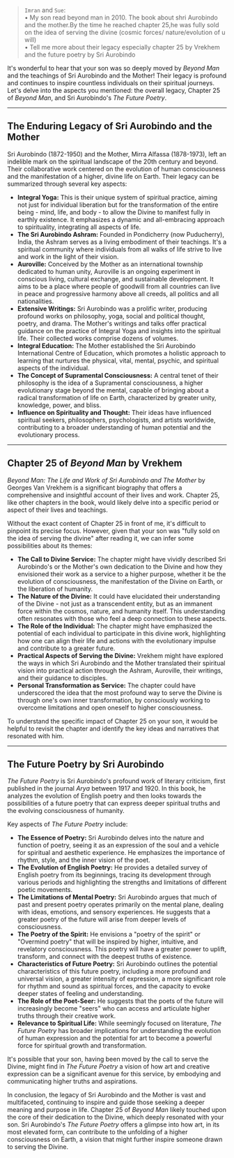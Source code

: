 > `Imran` and `Sue`:<br>
> &bull; My son read beyond man in 2010. The book about shri Aurobindo and the mother.By the time he reached chapter 25,he was fully sold on the idea of serving the divine (cosmic forces/ nature/evolution of u will)<br>
> &bull; Tell me more about their legacy especially chapter 25 by Vrekhem and the future poetry by Sri Aurobindo

It's wonderful to hear that your son was so deeply moved by *Beyond Man* and the teachings of Sri Aurobindo and the Mother! Their legacy is profound and continues to inspire countless individuals on their spiritual journeys. Let's delve into the aspects you mentioned: the overall legacy, Chapter 25 of *Beyond Man*, and Sri Aurobindo's *The Future Poetry*.

---

## The Enduring Legacy of Sri Aurobindo and the Mother

Sri Aurobindo (1872-1950) and the Mother, Mirra Alfassa (1878-1973), left an indelible mark on the spiritual landscape of the 20th century and beyond. Their collaborative work centered on the evolution of human consciousness and the manifestation of a higher, divine life on Earth. Their legacy can be summarized through several key aspects:

* **Integral Yoga:** This is their unique system of spiritual practice, aiming not just for individual liberation but for the transformation of the entire being - mind, life, and body - to allow the Divine to manifest fully in earthly existence. It emphasizes a dynamic and all-embracing approach to spirituality, integrating all aspects of life.
* **The Sri Aurobindo Ashram:** Founded in Pondicherry (now Puducherry), India, the Ashram serves as a living embodiment of their teachings. It's a spiritual community where individuals from all walks of life strive to live and work in the light of their vision.
* **Auroville:** Conceived by the Mother as an international township dedicated to human unity, Auroville is an ongoing experiment in conscious living, cultural exchange, and sustainable development. It aims to be a place where people of goodwill from all countries can live in peace and progressive harmony above all creeds, all politics and all nationalities.
* **Extensive Writings:** Sri Aurobindo was a prolific writer, producing profound works on philosophy, yoga, social and political thought, poetry, and drama. The Mother's writings and talks offer practical guidance on the practice of Integral Yoga and insights into the spiritual life. Their collected works comprise dozens of volumes.
* **Integral Education:** The Mother established the Sri Aurobindo International Centre of Education, which promotes a holistic approach to learning that nurtures the physical, vital, mental, psychic, and spiritual aspects of the individual.
* **The Concept of Supramental Consciousness:** A central tenet of their philosophy is the idea of a Supramental consciousness, a higher evolutionary stage beyond the mental, capable of bringing about a radical transformation of life on Earth, characterized by greater unity, knowledge, power, and bliss.
* **Influence on Spirituality and Thought:** Their ideas have influenced spiritual seekers, philosophers, psychologists, and artists worldwide, contributing to a broader understanding of human potential and the evolutionary process.

---

## Chapter 25 of *Beyond Man* by Vrekhem

*Beyond Man: The Life and Work of Sri Aurobindo and The Mother* by Georges Van Vrekhem is a significant biography that offers a comprehensive and insightful account of their lives and work. Chapter 25, like other chapters in the book, would likely delve into a specific period or aspect of their lives and teachings.

Without the exact content of Chapter 25 in front of me, it's difficult to pinpoint its precise focus. However, given that your son was "fully sold on the idea of serving the divine" after reading it, we can infer some possibilities about its themes:

* **The Call to Divine Service:** The chapter might have vividly described Sri Aurobindo's or the Mother's own dedication to the Divine and how they envisioned their work as a service to a higher purpose, whether it be the evolution of consciousness, the manifestation of the Divine on Earth, or the liberation of humanity.
* **The Nature of the Divine:** It could have elucidated their understanding of the Divine - not just as a transcendent entity, but as an immanent force within the cosmos, nature, and humanity itself. This understanding often resonates with those who feel a deep connection to these aspects.
* **The Role of the Individual:** The chapter might have emphasized the potential of each individual to participate in this divine work, highlighting how one can align their life and actions with the evolutionary impulse and contribute to a greater future.
* **Practical Aspects of Serving the Divine:** Vrekhem might have explored the ways in which Sri Aurobindo and the Mother translated their spiritual vision into practical action through the Ashram, Auroville, their writings, and their guidance to disciples.
* **Personal Transformation as Service:** The chapter could have underscored the idea that the most profound way to serve the Divine is through one's own inner transformation, by consciously working to overcome limitations and open oneself to higher consciousness.

To understand the specific impact of Chapter 25 on your son, it would be helpful to revisit the chapter and identify the key ideas and narratives that resonated with him.

---

## The Future Poetry by Sri Aurobindo

*The Future Poetry* is Sri Aurobindo's profound work of literary criticism, first published in the journal *Arya* between 1917 and 1920. In this book, he analyzes the evolution of English poetry and then looks towards the possibilities of a future poetry that can express deeper spiritual truths and the evolving consciousness of humanity.

Key aspects of *The Future Poetry* include:

* **The Essence of Poetry:** Sri Aurobindo delves into the nature and function of poetry, seeing it as an expression of the soul and a vehicle for spiritual and aesthetic experience. He emphasizes the importance of rhythm, style, and the inner vision of the poet.
* **The Evolution of English Poetry:** He provides a detailed survey of English poetry from its beginnings, tracing its development through various periods and highlighting the strengths and limitations of different poetic movements.
* **The Limitations of Mental Poetry:** Sri Aurobindo argues that much of past and present poetry operates primarily on the mental plane, dealing with ideas, emotions, and sensory experiences. He suggests that a greater poetry of the future will arise from deeper levels of consciousness.
* **The Poetry of the Spirit:** He envisions a "poetry of the spirit" or "Overmind poetry" that will be inspired by higher, intuitive, and revelatory consciousness. This poetry will have a greater power to uplift, transform, and connect with the deepest truths of existence.
* **Characteristics of Future Poetry:** Sri Aurobindo outlines the potential characteristics of this future poetry, including a more profound and universal vision, a greater intensity of expression, a more significant role for rhythm and sound as spiritual forces, and the capacity to evoke deeper states of feeling and understanding.
* **The Role of the Poet-Seer:** He suggests that the poets of the future will increasingly become "seers" who can access and articulate higher truths through their creative work.
* **Relevance to Spiritual Life:** While seemingly focused on literature, *The Future Poetry* has broader implications for understanding the evolution of human expression and the potential for art to become a powerful force for spiritual growth and transformation.

It's possible that your son, having been moved by the call to serve the Divine, might find in *The Future Poetry* a vision of how art and creative expression can be a significant avenue for this service, by embodying and communicating higher truths and aspirations.

In conclusion, the legacy of Sri Aurobindo and the Mother is vast and multifaceted, continuing to inspire and guide those seeking a deeper meaning and purpose in life. Chapter 25 of *Beyond Man* likely touched upon the core of their dedication to the Divine, which deeply resonated with your son. Sri Aurobindo's *The Future Poetry* offers a glimpse into how art, in its most elevated form, can contribute to the unfolding of a higher consciousness on Earth, a vision that might further inspire someone drawn to serving the Divine.
